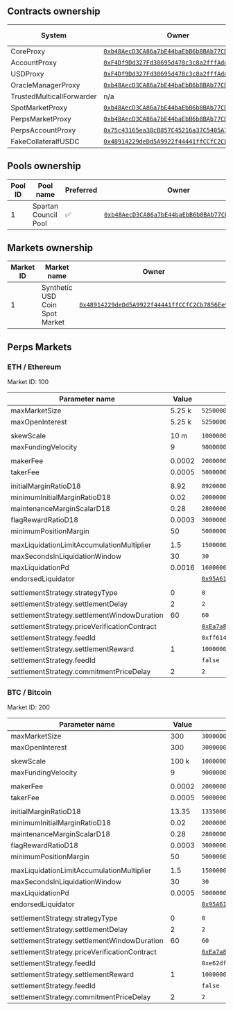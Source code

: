 ## Contracts ownership

<table data-full-width="true">
  <thead>
    <tr>
      <th width="400">System</th>
      <th width="500">Owner</th>
      <th width="500">Nominated owner</th>
    </tr>
  </thead>
  <tbody>
    <tr>
      <td>CoreProxy</td>
      <td>
        <a href="https://goerli.basescan.org/address/0xb48AecD3CA86a7bE44baEbB6b8BAb77CDf612D14"><code>0xb48AecD3CA86a7bE44baEbB6b8BAb77CDf612D14</code></a>
      </td>
      <td>n/a</td>
    </tr>
    <tr>
      <td>AccountProxy</td>
      <td>
        <a href="https://goerli.basescan.org/address/0xF4Df9Dd327Fd30695d478c3c8a2fffAddcdD0d31"><code>0xF4Df9Dd327Fd30695d478c3c8a2fffAddcdD0d31</code></a>
      </td>
      <td>n/a</td>
    </tr>
    <tr>
      <td>USDProxy</td>
      <td>
        <a href="https://goerli.basescan.org/address/0xF4Df9Dd327Fd30695d478c3c8a2fffAddcdD0d31"><code>0xF4Df9Dd327Fd30695d478c3c8a2fffAddcdD0d31</code></a>
      </td>
      <td>n/a</td>
    </tr>
    <tr>
      <td>OracleManagerProxy</td>
      <td>
        <a href="https://goerli.basescan.org/address/0xb48AecD3CA86a7bE44baEbB6b8BAb77CDf612D14"><code>0xb48AecD3CA86a7bE44baEbB6b8BAb77CDf612D14</code></a>
      </td>
      <td>n/a</td>
    </tr>
    <tr>
      <td>TrustedMulticallForwarder</td>
      <td>n/a</td>
      <td>n/a</td>
    </tr>
    <tr>
      <td>SpotMarketProxy</td>
      <td>
        <a href="https://goerli.basescan.org/address/0xb48AecD3CA86a7bE44baEbB6b8BAb77CDf612D14"><code>0xb48AecD3CA86a7bE44baEbB6b8BAb77CDf612D14</code></a>
      </td>
      <td>n/a</td>
    </tr>
    <tr>
      <td>PerpsMarketProxy</td>
      <td>
        <a href="https://goerli.basescan.org/address/0xb48AecD3CA86a7bE44baEbB6b8BAb77CDf612D14"><code>0xb48AecD3CA86a7bE44baEbB6b8BAb77CDf612D14</code></a>
      </td>
      <td>n/a</td>
    </tr>
    <tr>
      <td>PerpsAccountProxy</td>
      <td>
        <a href="https://goerli.basescan.org/address/0x75c43165ea38cB857C45216a37C5405A7656673c"><code>0x75c43165ea38cB857C45216a37C5405A7656673c</code></a>
      </td>
      <td>n/a</td>
    </tr>
    <tr>
      <td>FakeCollateralfUSDC</td>
      <td>
        <a href="https://goerli.basescan.org/address/0x48914229deDd5A9922f44441ffCCfC2Cb7856Ee9"><code>0x48914229deDd5A9922f44441ffCCfC2Cb7856Ee9</code></a>
      </td>
      <td>n/a</td>
    </tr>
  </tbody>
</table>

## Pools ownership

<table data-full-width="true">
  <thead>
    <tr>
      <th width="100">Pool ID</th>
      <th width="500">Pool name</th>
      <th width="100">Preferred</th>
      <th width="500">Owner</th>
      <th width="500">Nominated owner</th>
    </tr>
  </thead>
  <tbody>
    <tr>
      <td>1</td>
      <td>Spartan Council Pool</td>
      <td>✅</td>
      <td>
        <a href="https://goerli.basescan.org/address/0xb48AecD3CA86a7bE44baEbB6b8BAb77CDf612D14"><code>0xb48AecD3CA86a7bE44baEbB6b8BAb77CDf612D14</code></a>
      </td>
      <td>n/a</td>
    </tr>
  </tbody>
</table>

## Markets ownership

<table data-full-width="true">
  <thead>
    <tr>
      <th width="100">Market ID</th>
      <th width="500">Market name</th>
      <th width="500">Owner</th>
      <th width="500">Nominated owner</th>
    </tr>
  </thead>
  <tbody>
    <tr>
      <td>1</td>
      <td>Synthetic USD Coin Spot Market</td>
      <td>
        <a href="https://goerli.basescan.org/address/0x48914229deDd5A9922f44441ffCCfC2Cb7856Ee9"><code>0x48914229deDd5A9922f44441ffCCfC2Cb7856Ee9</code></a>
      </td>
      <td>n/a</td>
    </tr>
  </tbody>
</table>

## Perps Markets

### ETH / Ethereum

Market ID: 100

<table data-full-width="true">
  <thead>
    <tr>
      <th width="400">Parameter name</th>
      <th width="100">Value</th>
      <th width="800">Raw value</th>
    </tr>
  </thead>
  <tbody>
    <tr>
      <td>maxMarketSize</td>
      <td>5.25 k</td>
      <td><code>5250000000000000000000</code></td>
    </tr>
    <tr>
      <td>maxOpenInterest</td>
      <td>5.25 k</td>
      <td><code>5250000000000000000000</code></td>
    </tr>
    <tr>
      <td></td>
      <td></td>
      <td></td>
    </tr>
    <tr>
      <td>skewScale</td>
      <td>10 m</td>
      <td><code>10000000000000000000000000</code></td>
    </tr>
    <tr>
      <td>maxFundingVelocity</td>
      <td>9</td>
      <td><code>9000000000000000000</code></td>
    </tr>
    <tr>
      <td></td>
      <td></td>
      <td></td>
    </tr>
    <tr>
      <td>makerFee</td>
      <td>0.0002</td>
      <td><code>200000000000000</code></td>
    </tr>
    <tr>
      <td>takerFee</td>
      <td>0.0005</td>
      <td><code>500000000000000</code></td>
    </tr>
    <tr>
      <td></td>
      <td></td>
      <td></td>
    </tr>
    <tr>
      <td>initialMarginRatioD18</td>
      <td>8.92</td>
      <td><code>8920000000000000000</code></td>
    </tr>
    <tr>
      <td>minimumInitialMarginRatioD18</td>
      <td>0.02</td>
      <td><code>20000000000000000</code></td>
    </tr>
    <tr>
      <td>maintenanceMarginScalarD18</td>
      <td>0.28</td>
      <td><code>280000000000000000</code></td>
    </tr>
    <tr>
      <td>flagRewardRatioD18</td>
      <td>0.0003</td>
      <td><code>300000000000000</code></td>
    </tr>
    <tr>
      <td>minimumPositionMargin</td>
      <td>50</td>
      <td><code>50000000000000000000</code></td>
    </tr>
    <tr>
      <td></td>
      <td></td>
      <td></td>
    </tr>
    <tr>
      <td>maxLiquidationLimitAccumulationMultiplier</td>
      <td>1.5</td>
      <td><code>1500000000000000000</code></td>
    </tr>
    <tr>
      <td>maxSecondsInLiquidationWindow</td>
      <td>30</td>
      <td><code>30</code></td>
    </tr>
    <tr>
      <td>maxLiquidationPd</td>
      <td>0.0016</td>
      <td><code>1600000000000000</code></td>
    </tr>
    <tr>
      <td>endorsedLiquidator</td>
      <td></td>
      <td>
        <a href="https://goerli.basescan.org/address/0x95A61Fa7454CA5f6A3CE01724e306Cd14a22D306"><code>0x95A61Fa7454CA5f6A3CE01724e306Cd14a22D306</code></a>
      </td>
    </tr>
    <tr>
      <td></td>
      <td></td>
      <td></td>
    </tr>
    <tr>
      <td>settlementStrategy.strategyType</td>
      <td>0</td>
      <td><code>0</code></td>
    </tr>
    <tr>
      <td>settlementStrategy.settlementDelay</td>
      <td>2</td>
      <td><code>2</code></td>
    </tr>
    <tr>
      <td>settlementStrategy.settlementWindowDuration</td>
      <td>60</td>
      <td><code>60</code></td>
    </tr>
    <tr>
      <td>settlementStrategy.priceVerificationContract</td>
      <td></td>
      <td>
        <a href="https://goerli.basescan.org/address/0xEa7a8f0fDD16Ccd46BA541Fb657a0A7FD7E36261"><code>0xEa7a8f0fDD16Ccd46BA541Fb657a0A7FD7E36261</code></a>
      </td>
    </tr>
    <tr>
      <td>settlementStrategy.feedId</td>
      <td></td>
      <td><code>0xff61491a931112ddf1bd8147cd1b641375f79f5825126d665480874634fd0ace</code></td>
    </tr>
    <tr>
      <td>settlementStrategy.settlementReward</td>
      <td>1</td>
      <td><code>1000000000000000000</code></td>
    </tr>
    <tr>
      <td>settlementStrategy.feedId</td>
      <td></td>
      <td><code>false</code></td>
    </tr>
    <tr>
      <td>settlementStrategy.commitmentPriceDelay</td>
      <td>2</td>
      <td><code>2</code></td>
    </tr>
  </tbody>
</table>

### BTC / Bitcoin

Market ID: 200

<table data-full-width="true">
  <thead>
    <tr>
      <th width="400">Parameter name</th>
      <th width="100">Value</th>
      <th width="800">Raw value</th>
    </tr>
  </thead>
  <tbody>
    <tr>
      <td>maxMarketSize</td>
      <td>300</td>
      <td><code>300000000000000000000</code></td>
    </tr>
    <tr>
      <td>maxOpenInterest</td>
      <td>300</td>
      <td><code>300000000000000000000</code></td>
    </tr>
    <tr>
      <td></td>
      <td></td>
      <td></td>
    </tr>
    <tr>
      <td>skewScale</td>
      <td>100 k</td>
      <td><code>100000000000000000000000</code></td>
    </tr>
    <tr>
      <td>maxFundingVelocity</td>
      <td>9</td>
      <td><code>9000000000000000000</code></td>
    </tr>
    <tr>
      <td></td>
      <td></td>
      <td></td>
    </tr>
    <tr>
      <td>makerFee</td>
      <td>0.0002</td>
      <td><code>200000000000000</code></td>
    </tr>
    <tr>
      <td>takerFee</td>
      <td>0.0005</td>
      <td><code>500000000000000</code></td>
    </tr>
    <tr>
      <td></td>
      <td></td>
      <td></td>
    </tr>
    <tr>
      <td>initialMarginRatioD18</td>
      <td>13.35</td>
      <td><code>13350000000000000000</code></td>
    </tr>
    <tr>
      <td>minimumInitialMarginRatioD18</td>
      <td>0.02</td>
      <td><code>20000000000000000</code></td>
    </tr>
    <tr>
      <td>maintenanceMarginScalarD18</td>
      <td>0.28</td>
      <td><code>280000000000000000</code></td>
    </tr>
    <tr>
      <td>flagRewardRatioD18</td>
      <td>0.0003</td>
      <td><code>300000000000000</code></td>
    </tr>
    <tr>
      <td>minimumPositionMargin</td>
      <td>50</td>
      <td><code>50000000000000000000</code></td>
    </tr>
    <tr>
      <td></td>
      <td></td>
      <td></td>
    </tr>
    <tr>
      <td>maxLiquidationLimitAccumulationMultiplier</td>
      <td>1.5</td>
      <td><code>1500000000000000000</code></td>
    </tr>
    <tr>
      <td>maxSecondsInLiquidationWindow</td>
      <td>30</td>
      <td><code>30</code></td>
    </tr>
    <tr>
      <td>maxLiquidationPd</td>
      <td>0.0005</td>
      <td><code>500000000000000</code></td>
    </tr>
    <tr>
      <td>endorsedLiquidator</td>
      <td></td>
      <td>
        <a href="https://goerli.basescan.org/address/0x95A61Fa7454CA5f6A3CE01724e306Cd14a22D306"><code>0x95A61Fa7454CA5f6A3CE01724e306Cd14a22D306</code></a>
      </td>
    </tr>
    <tr>
      <td></td>
      <td></td>
      <td></td>
    </tr>
    <tr>
      <td>settlementStrategy.strategyType</td>
      <td>0</td>
      <td><code>0</code></td>
    </tr>
    <tr>
      <td>settlementStrategy.settlementDelay</td>
      <td>2</td>
      <td><code>2</code></td>
    </tr>
    <tr>
      <td>settlementStrategy.settlementWindowDuration</td>
      <td>60</td>
      <td><code>60</code></td>
    </tr>
    <tr>
      <td>settlementStrategy.priceVerificationContract</td>
      <td></td>
      <td>
        <a href="https://goerli.basescan.org/address/0xEa7a8f0fDD16Ccd46BA541Fb657a0A7FD7E36261"><code>0xEa7a8f0fDD16Ccd46BA541Fb657a0A7FD7E36261</code></a>
      </td>
    </tr>
    <tr>
      <td>settlementStrategy.feedId</td>
      <td></td>
      <td><code>0xe62df6c8b4a85fe1a67db44dc12de5db330f7ac66b72dc658afedf0f4a415b43</code></td>
    </tr>
    <tr>
      <td>settlementStrategy.settlementReward</td>
      <td>1</td>
      <td><code>1000000000000000000</code></td>
    </tr>
    <tr>
      <td>settlementStrategy.feedId</td>
      <td></td>
      <td><code>false</code></td>
    </tr>
    <tr>
      <td>settlementStrategy.commitmentPriceDelay</td>
      <td>2</td>
      <td><code>2</code></td>
    </tr>
  </tbody>
</table>

